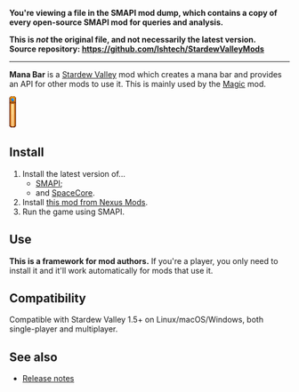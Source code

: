 **You're viewing a file in the SMAPI mod dump, which contains a copy of every open-source SMAPI mod
for queries and analysis.**

**This is _not_ the original file, and not necessarily the latest version.**  
**Source repository: https://github.com/lshtech/StardewValleyMods**

----

**Mana Bar** is a [Stardew Valley](http://stardewvalley.net/) mod which creates a mana bar and
provides an API for other mods to use it. This is mainly used by the
[Magic](https://www.nexusmods.com/stardewvalley/mods/2007) mod.

![](screenshot.png)

## Install
1. Install the latest version of...
   * [SMAPI](https://smapi.io);
   * and [SpaceCore](https://www.nexusmods.com/stardewvalley/mods/1348).
2. Install [this mod from Nexus Mods](http://www.nexusmods.com/stardewvalley/mods/7831).
3. Run the game using SMAPI.

## Use
**This is a framework for mod authors.** If you're a player, you only need to install it and it'll
work automatically for mods that use it.

## Compatibility
Compatible with Stardew Valley 1.5+ on Linux/macOS/Windows, both single-player and multiplayer.

## See also
* [Release notes](release-notes.md)
